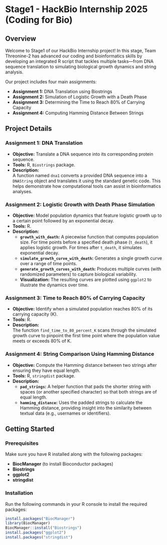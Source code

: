 # Stage1 - HackBio Internship 2025 (Coding for Bio)

## Overview
Welcome to Stage1 of our HackBio Internship project! In this stage, Team Threonine-2 has advanced our coding and bioinformatics skills by developing an integrated R script that tackles multiple tasks—from DNA sequence translation to simulating biological growth dynamics and string analysis.

Our project includes four main assignments:

- **Assignment 1:** DNA Translation using Biostrings  
- **Assignment 2:** Simulation of Logistic Growth with a Death Phase  
- **Assignment 3:** Determining the Time to Reach 80% of Carrying Capacity  
- **Assignment 4:** Computing Hamming Distance Between Strings

## Project Details

### Assignment 1: DNA Translation
- **Objective:** Translate a DNA sequence into its corresponding protein sequence.
- **Tools:** R, `Biostrings` package.
- **Description:**  
  A function named `dna1` converts a provided DNA sequence into a `DNAString` object and translates it using the standard genetic code. This helps demonstrate how computational tools can assist in bioinformatics analyses.

### Assignment 2: Logistic Growth with Death Phase Simulation
- **Objective:** Model population dynamics that feature logistic growth up to a certain point followed by an exponential decay.
- **Tools:** R.
- **Description:**  
  - **`growth_with_death`:** A piecewise function that computes population size. For time points before a specified death phase (`t_death`), it applies logistic growth. For times after `t_death`, it simulates exponential decay.
  - **`simulate_growth_curve_with_death`:** Generates a single growth curve over a range of time points.
  - **`generate_growth_curves_with_death`:** Produces multiple curves (with randomized parameters) to capture biological variability.  
  - **Visualization:** The resulting curves are plotted using `ggplot2` to illustrate the dynamics over time.

### Assignment 3: Time to Reach 80% of Carrying Capacity
- **Objective:** Identify when a simulated population reaches 80% of its carrying capacity (K).
- **Tools:** R.
- **Description:**  
  The function `find_time_to_80_percent_K` scans through the simulated growth curve to pinpoint the first time point where the population value meets or exceeds 80% of K.

### Assignment 4: String Comparison Using Hamming Distance
- **Objective:** Compute the Hamming distance between two strings after ensuring they have equal length.
- **Tools:** R, `stringdist` package.
- **Description:**  
  - **`pad_strings`:** A helper function that pads the shorter string with spaces (or another specified character) so that both strings are of equal length.
  - **`hamming_distance`:** Uses the padded strings to calculate the Hamming distance, providing insight into the similarity between textual data (e.g., usernames or identifiers).

## Getting Started

### Prerequisites
Make sure you have R installed along with the following packages:
- **BiocManager** (to install Bioconductor packages)
- **Biostrings**
- **ggplot2**
- **stringdist**

### Installation
Run the following commands in your R console to install the required packages:
```r
install.packages("BiocManager")
library(BiocManager)
BiocManager::install("Biostrings")
install.packages("ggplot2")
install.packages("stringdist")
